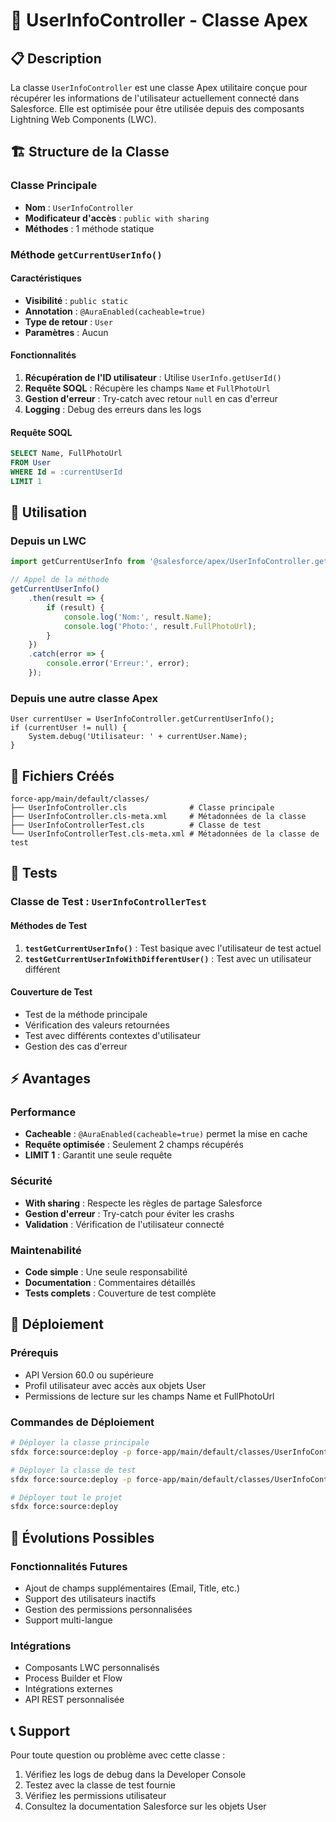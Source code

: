 # 🚀 UserInfoController - Classe Apex

## 📋 Description

La classe `UserInfoController` est une classe Apex utilitaire conçue pour récupérer les informations de l'utilisateur actuellement connecté dans Salesforce. Elle est optimisée pour être utilisée depuis des composants Lightning Web Components (LWC).

## 🏗️ Structure de la Classe

### Classe Principale
- **Nom** : `UserInfoController`
- **Modificateur d'accès** : `public with sharing`
- **Méthodes** : 1 méthode statique

### Méthode `getCurrentUserInfo()`

#### Caractéristiques
- **Visibilité** : `public static`
- **Annotation** : `@AuraEnabled(cacheable=true)`
- **Type de retour** : `User`
- **Paramètres** : Aucun

#### Fonctionnalités
1. **Récupération de l'ID utilisateur** : Utilise `UserInfo.getUserId()`
2. **Requête SOQL** : Récupère les champs `Name` et `FullPhotoUrl`
3. **Gestion d'erreur** : Try-catch avec retour `null` en cas d'erreur
4. **Logging** : Debug des erreurs dans les logs

#### Requête SOQL
```sql
SELECT Name, FullPhotoUrl 
FROM User 
WHERE Id = :currentUserId 
LIMIT 1
```

## 🔧 Utilisation

### Depuis un LWC
```javascript
import getCurrentUserInfo from '@salesforce/apex/UserInfoController.getCurrentUserInfo';

// Appel de la méthode
getCurrentUserInfo()
    .then(result => {
        if (result) {
            console.log('Nom:', result.Name);
            console.log('Photo:', result.FullPhotoUrl);
        }
    })
    .catch(error => {
        console.error('Erreur:', error);
    });
```

### Depuis une autre classe Apex
```apex
User currentUser = UserInfoController.getCurrentUserInfo();
if (currentUser != null) {
    System.debug('Utilisateur: ' + currentUser.Name);
}
```

## 📁 Fichiers Créés

```
force-app/main/default/classes/
├── UserInfoController.cls              # Classe principale
├── UserInfoController.cls-meta.xml     # Métadonnées de la classe
├── UserInfoControllerTest.cls          # Classe de test
└── UserInfoControllerTest.cls-meta.xml # Métadonnées de la classe de test
```

## 🧪 Tests

### Classe de Test : `UserInfoControllerTest`

#### Méthodes de Test
1. **`testGetCurrentUserInfo()`** : Test basique avec l'utilisateur de test actuel
2. **`testGetCurrentUserInfoWithDifferentUser()`** : Test avec un utilisateur différent

#### Couverture de Test
- Test de la méthode principale
- Vérification des valeurs retournées
- Test avec différents contextes d'utilisateur
- Gestion des cas d'erreur

## ⚡ Avantages

### Performance
- **Cacheable** : `@AuraEnabled(cacheable=true)` permet la mise en cache
- **Requête optimisée** : Seulement 2 champs récupérés
- **LIMIT 1** : Garantit une seule requête

### Sécurité
- **With sharing** : Respecte les règles de partage Salesforce
- **Gestion d'erreur** : Try-catch pour éviter les crashs
- **Validation** : Vérification de l'utilisateur connecté

### Maintenabilité
- **Code simple** : Une seule responsabilité
- **Documentation** : Commentaires détaillés
- **Tests complets** : Couverture de test complète

## 🚀 Déploiement

### Prérequis
- API Version 60.0 ou supérieure
- Profil utilisateur avec accès aux objets User
- Permissions de lecture sur les champs Name et FullPhotoUrl

### Commandes de Déploiement
```bash
# Déployer la classe principale
sfdx force:source:deploy -p force-app/main/default/classes/UserInfoController.cls

# Déployer la classe de test
sfdx force:source:deploy -p force-app/main/default/classes/UserInfoControllerTest.cls

# Déployer tout le projet
sfdx force:source:deploy
```

## 🔮 Évolutions Possibles

### Fonctionnalités Futures
- Ajout de champs supplémentaires (Email, Title, etc.)
- Support des utilisateurs inactifs
- Gestion des permissions personnalisées
- Support multi-langue

### Intégrations
- Composants LWC personnalisés
- Process Builder et Flow
- Intégrations externes
- API REST personnalisée

## 📞 Support

Pour toute question ou problème avec cette classe :
1. Vérifiez les logs de debug dans la Developer Console
2. Testez avec la classe de test fournie
3. Vérifiez les permissions utilisateur
4. Consultez la documentation Salesforce sur les objets User
